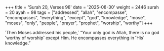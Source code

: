+++
title = 'Surah 20, Verses 98'
date = '2025-08-30'
weight = 2446
surah = 20
ayah = 98
tags = ["addressed", "allah", "encompasse", "encompasses", "everything", "except", "god", "knowledge", "mose", "moses", "only", "people", "prayer", "prophet", "worship", "worthy"]
+++

˹Then Moses addressed his people,˺ “Your only god is Allah, there is no god ˹worthy of worship˺ except Him. He encompasses everything in ˹His˺ knowledge.”
